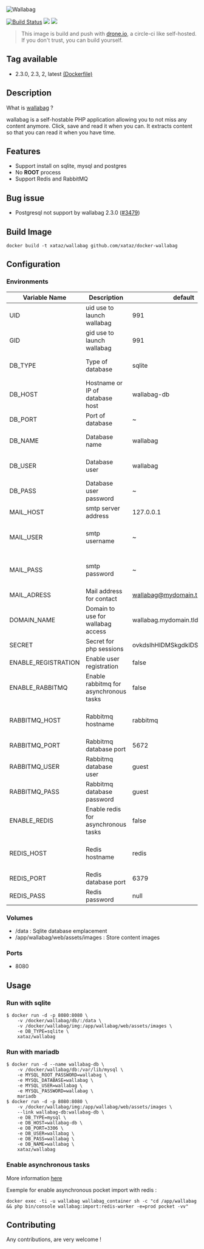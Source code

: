 ![Wallabag](https://raw.githubusercontent.com/wallabag/logo/master/_default/typo-horizontal/png/sm/logo-typo-horizontal-black-no-bg-no-border-sm.png)

[![Build Status](https://drone.xataz.net/api/badges/xataz/docker-wallabag/status.svg)](https://drone.xataz.net/xataz/docker-wallabag)
[![](https://images.microbadger.com/badges/image/xataz/wallabag.svg)](https://microbadger.com/images/xataz/wallabag "Get your own image badge on microbadger.com")
[![](https://images.microbadger.com/badges/version/xataz/wallabag.svg)](https://microbadger.com/images/xataz/wallabag "Get your own version badge on microbadger.com")

> This image is build and push with [drone.io](https://github.com/drone/drone), a circle-ci like self-hosted.
> If you don't trust, you can build yourself.

## Tag available
* 2.3.0, 2.3, 2, latest [(Dockerfile)](https://github.com/xataz/dockerfiles/tree/master/transmission/Dockerfile)

## Description
What is [wallabag](http://www.transmissionbt.com/) ?

wallabag is a self-hostable PHP application allowing you to not miss any content anymore. Click, save and read it when you can. It extracts content so that you can read it when you have time.

## Features
* Support install on sqlite, mysql and postgres
* No **ROOT** process
* Support Redis and RabbitMQ

## Bug issue
* Postgresql not support by wallabag 2.3.0 ([#3479](https://github.com/wallabag/wallabag/issues/3479))

## Build Image

```shell
docker build -t xataz/wallabag github.com/xataz/docker-wallabag
```

## Configuration
### Environments
| Variable Name | Description | default | value |
| ------------- | ----------- | ------- | ----- |
| UID | uid use to launch wallabag | 991 | valid UID |
| GID | gid use to launch wallabag | 991 | valid GID |
| DB_TYPE | Type of database | sqlite | sqlite, pgsql or mysql |
| DB_HOST | Hostname or IP of database host | wallabag-db | valid IP, container name or hostname |
| DB_PORT | Port of database | ~ | Valid port number |
| DB_NAME | Database name | wallabag | Valid database name |
| DB_USER | Database user | wallabag | Valid database user |
| DB_PASS | Database user password | ~ | Valid password |
| MAIL_HOST | smtp server address | 127.0.0.1 | Valid smtp server |
| MAIL_USER | smtp username | ~ | Valid username for smtp server |
| MAIL_PASS | smtp password | ~ | Valid password for smtp server |
| MAIL_ADRESS | Mail address for contact | wallabag@mydomain.tld | Valid mail address |
| DOMAIN_NAME | Domain to use for wallabag access | wallabag.mydomain.tld | Valid domain name |
| SECRET | Secret for php sessions | ovkdslhHIDMSkgdklDSMIKHDgfkldf | Randomize |
| ENABLE_REGISTRATION | Enable user registration | false | true or false |
| ENABLE_RABBITMQ | Enable rabbitmq for asynchronous tasks | false | true or flase |
| RABBITMQ_HOST | Rabbitmq hostname | rabbitmq | Valid IP, container name or hostname |
| RABBITMQ_PORT | Rabbitmq database port | 5672 | Valid port number |
| RABBITMQ_USER | Rabbitmq database user | guest | Valide database user |
| RABBITMQ_PASS | Rabbitmq database password | guest | Valid password |
| ENABLE_REDIS | Enable redis for asynchronous tasks | false | true or flase |
| REDIS_HOST | Redis hostname | redis | Valid IP, container name or hostname |
| REDIS_PORT | Redis database port | 6379 | Valid port number |
| REDIS_PASS | Redis password | null | Valide password |

### Volumes
* /data : Sqlite database emplacement
* /app/wallabag/web/assets/images : Store content images

### Ports
* 8080

## Usage
### Run with sqlite
```shell
$ docker run -d -p 8080:8080 \
    -v /docker/wallabag/db/:/data \
    -v /docker/wallabag/img:/app/wallabag/web/assets/images \
    -e DB_TYPE=sqlite \
    xataz/wallabag
```

### Run with mariadb
```shell
$ docker run -d --name wallabag-db \
    -v /docker/wallabag/db:/var/lib/mysql \
    -e MYSQL_ROOT_PASSWORD=wallabag \
    -e MYSQL_DATABASE=wallabag \
    -e MYSQL_USER=wallabag \
    -e MYSQL_PASSWORD=wallabag \
    mariadb
$ docker run -d -p 8080:8080 \
    -v /docker/wallabag/img:/app/wallabag/web/assets/images \
    --link wallabag-db:wallabag-db \
    -e DB_TYPE=mysql \
    -e DB_HOST=wallabag-db \
    -e DB_PORT=3306 \
    -e DB_USER=wallabag \
    -e DB_PASS=wallabag \
    -e DB_NAME=wallabag \
    xataz/wallabag
```


### Enable asynchronous tasks
More information [here](https://github.com/wallabag/doc/blob/master/en/admin/asynchronous.md)

Exemple for enable asynchronous pocket import with redis :
```shell
docker exec -ti -u wallabag wallabag_container sh -c "cd /app/wallabag && php bin/console wallabag:import:redis-worker -e=prod pocket -vv"
```

## Contributing
Any contributions, are very welcome !